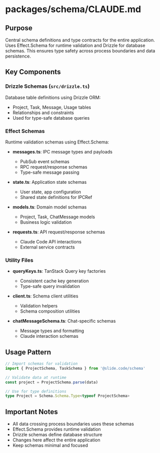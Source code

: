 # packages/schema/CLAUDE.md

## Purpose
Central schema definitions and type contracts for the entire application. Uses Effect.Schema for runtime validation and Drizzle for database schemas. This ensures type safety across process boundaries and data persistence.

## Key Components

### Drizzle Schemas (`src/drizzle.ts`)
Database table definitions using Drizzle ORM:
- Project, Task, Message, Usage tables
- Relationships and constraints
- Used for type-safe database queries

### Effect Schemas
Runtime validation schemas using Effect.Schema:

- **messages.ts**: IPC message types and payloads
  - PubSub event schemas
  - RPC request/response schemas
  - Type-safe message passing

- **state.ts**: Application state schemas
  - User state, app configuration
  - Shared state definitions for IPCRef

- **models.ts**: Domain model schemas
  - Project, Task, ChatMessage models
  - Business logic validation

- **requests.ts**: API request/response schemas
  - Claude Code API interactions
  - External service contracts

### Utility Files

- **queryKeys.ts**: TanStack Query key factories
  - Consistent cache key generation
  - Type-safe query invalidation

- **client.ts**: Schema client utilities
  - Validation helpers
  - Schema composition utilities

- **chatMessageSchema.ts**: Chat-specific schemas
  - Message types and formatting
  - Claude interaction schemas

## Usage Pattern
```typescript
// Import schemas for validation
import { ProjectSchema, TaskSchema } from '@slide.code/schema'

// Validate data at runtime
const project = ProjectSchema.parse(data)

// Use for type definitions
type Project = Schema.Schema.Type<typeof ProjectSchema>
```

## Important Notes
- All data crossing process boundaries uses these schemas
- Effect.Schema provides runtime validation
- Drizzle schemas define database structure
- Changes here affect the entire application
- Keep schemas minimal and focused